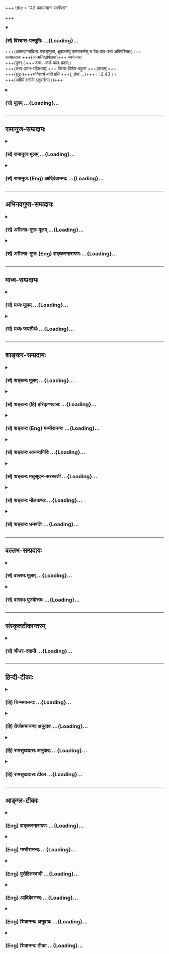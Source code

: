 +++
title = "43 कामात्मानः स्वर्गपरा"

+++
<div class="js_include" newlevelforh1="3" title="(सं) विश्वास-प्रस्तुतिः" unfilled url="/purANam/mahAbhAratam/06-bhIShma-parva/02-bhagavad-gItA-parva/saMskRtam/vishvAsa-prastutiH/02_sAnkhya-yogaH_sarva-/43_kAmAtmAnaH_svarga.md">
<details open><summary><h3>(सं) विश्वास-प्रस्तुतिः ...{Loading}...</h3></summary>

+++(आत्मज्ञानादिभ्यः पराङ्मुखा, क्षुद्रफलेषु काम्यकर्मसु च वेद-वाद-रता अविपश्चितः)+++  
कामात्मानः +++(आत्मनिष्ठोपेक्षया)+++ स्वर्ग-परा  
+++(पुनर्-)+++जन्म--कर्म-फल-प्रदाम्।  
+++(तत्त्व-ज्ञान-रहिततया)+++ क्रिया-विशेष-बहुलां +++(वाचम्)+++  
+++(क्षुद्र-)+++भोगैश्वर्य-गतिं प्रति +++(, तेषां …)+++।।2.43।।  
+++(अग्रिमे श्लोके ऽनुवर्तनम्।)+++
</details>
</div>
<div class="js_include collapsed" newlevelforh1="3" title="(सं) मूलम्" unfilled url="/purANam/mahAbhAratam/06-bhIShma-parva/02-bhagavad-gItA-parva/saMskRtam/mUlam/02_sAnkhya-yogaH_sarva-/43_kAmAtmAnaH_svarga.md">
<details><summary><h3>(सं) मूलम् ...{Loading}...</h3></summary>

कामात्मानः स्वर्गपरा जन्मकर्मफलप्रदाम्।  
क्रियाविशेषबहुलां भोगैश्वर्यगतिं प्रति।।2.43।।
</details>
</div>


_________________
## रामानुज-सम्प्रदायः
<div class="js_include collapsed" newlevelforh1="3" title="(सं) रामानुजः मूलम्" unfilled url="/purANam/mahAbhAratam/06-bhIShma-parva/02-bhagavad-gItA-parva/saMskRtam/rAmAnujaH/mUlam/02_sAnkhya-yogaH_sarva-/43_kAmAtmAnaH_svarga.md">
<details><summary><h3>(सं) रामानुजः मूलम् ...{Loading}...</h3></summary>

।।2.43।।अथ काम्यकर्माधिकृतान् निन्दति।

**याम् इमां पुष्पितां** पुष्प-मात्र-फलाम्, आपात-रमणीयां, **वाचम् अविपश्चितः** अल्पज्ञा भोगैश्वर्य-गतिं प्रति वर्तमानां प्रवदन्ति **वेद-वाद-रताः** वेदेषु ये स्वर्गादि-फल-वादाः तेषु सक्ताः **न अन्यद् अस्ति इति वादिनः** तत्सङ्गातिरेकेण स्वर्गादेः अधिकं फलं न अन्यद् अस्ति इति वदन्तः। **कामात्मानः** काम-प्रवण-मनसः **स्वर्ग-पराः** स्वर्ग-परायणाः स्वर्गादि-फलावसाने पुनर्-**जन्म-कर्माख्य**-फलप्रदां
**क्रिया-विशेष-बहुलां** तत्त्व-ज्ञान-रहिततया क्रिया-विशेष-प्रचुरां तेषां **भोगैश्वर्य-गतिं प्रति** वर्तमानां याम् इमां वाचं ये प्रवदन्ति इति सम्बन्धः।  

</details>
</div>
<div class="js_include collapsed" newlevelforh1="3" title="(सं) रामानुजः (Eng) आदिदेवानन्दः" unfilled url="/purANam/mahAbhAratam/06-bhIShma-parva/02-bhagavad-gItA-parva/saMskRtam/rAmAnujaH/english/AdidevAnandaH/02_sAnkhya-yogaH_sarva-/43_kAmAtmAnaH_svarga.md">
<details><summary><h3>(सं) रामानुजः (Eng) आदिदेवानन्दः ...{Loading}...</h3></summary>

2.42 - 2.44 The ignorant, whose knowledge is little, and who have as
their sole aim the attainment of enjoyment and power, speak the flowery
language i.e., having its flowers (show) only as fruits, which look
apparently beautiful at first sight. They rejoice in the letter of the
Vedas i.e., they are attached to heaven and such other results (promised
in the Karma-kanda of the Vedas). They say that there is nothing else,
owing to their intense attachment to these results. They say that there
is no fruit superior to heaven etc. They are full of worldly desires and
their minds are highly attached to secular desires. They hanker for
heaven, i.e. think of the enjoyment of the felicities of heaven, after
which one can again have rirth which offers again the opportunity to
perform varied rites devoid of true knowledge and leads towards the
attainment of enjoyments and power once again. With regard to those who
cling to pleasure and power and whose understanding is contaminated by
that flowery speech relating to pleasure and lordly powers, the
aforesaid mental disposition characterised by resolution, will not arise
in their Samadhi. Samadhi here means the mind. The knowledge of the self
will not arise in such minds. In the minds of these persons, there
cannot arise the mental disposition that looks on all Vedic rituals as
means for liberation based on the determined conviction about the real
form of the self. Hence, in an aspirant for liberation, there should be
no attachment to rituals out of the conviction that they are meant for
the acisition of objects of desire only. It may be estioned why the
Vedas, which have more of love for Jivas than thousands of parents, and
which are endeavouring to save the Jivas, should prescribe in this way
rites whose fruits are infinitesimal and which produce only new births.
It can also be asked if it is proper to abandon what is given in the
Vedas. Sri Krsna replies to these estions.

</details>
</div>


_________________
## अभिनवगुप्त-सम्प्रदायः
<div class="js_include collapsed" newlevelforh1="3" title="(सं) अभिनव-गुप्तः मूलम्" unfilled url="/purANam/mahAbhAratam/06-bhIShma-parva/02-bhagavad-gItA-parva/saMskRtam/abhinava-guptaH/mUlam/02_sAnkhya-yogaH_sarva-/43_kAmAtmAnaH_svarga.md">
<details><summary><h3>(सं) अभिनव-गुप्तः मूलम् ...{Loading}...</h3></summary>

2.44 इत्यत्र दृश्यताम्।

</details>
</div>
<div class="js_include collapsed" newlevelforh1="3" title="(सं) अभिनव-गुप्तः (Eng) शङ्करनारायणः" unfilled url="/purANam/mahAbhAratam/06-bhIShma-parva/02-bhagavad-gItA-parva/saMskRtam/abhinava-guptaH/english/shankaranArAyaNaH/02_sAnkhya-yogaH_sarva-/43_kAmAtmAnaH_svarga.md">
<details><summary><h3>(सं) अभिनव-गुप्तः (Eng) शङ्करनारायणः ...{Loading}...</h3></summary>

2.43 See Comment under 2.44

</details>
</div>


_________________
## माध्व-सम्प्रदायः
<div class="js_include collapsed" newlevelforh1="3" title="(सं) मध्वः मूलम्" unfilled url="/purANam/mahAbhAratam/06-bhIShma-parva/02-bhagavad-gItA-parva/saMskRtam/madhvaH/mUlam/02_sAnkhya-yogaH_sarva-/43_kAmAtmAnaH_svarga.md">
<details><summary><h3>(सं) मध्वः मूलम् ...{Loading}...</h3></summary>

।।2.43।। भोगैश्वर्यमतिं तत्प्राप्तिं प्रति। तत्प्राप्तिफला एव वेदा इति
वदन्तीत्यर्थः।  

</details>
</div>
<div class="js_include collapsed" newlevelforh1="3" title="(सं) मध्वः जयतीर्थः" unfilled url="/purANam/mahAbhAratam/06-bhIShma-parva/02-bhagavad-gItA-parva/saMskRtam/madhvaH/jayatIrthaH/02_sAnkhya-yogaH_sarva-/43_kAmAtmAnaH_svarga.md">
<details><summary><h3>(सं) मध्वः जयतीर्थः ...{Loading}...</h3></summary>

।।2.43।। गतिशब्दस्यावगतिरप्यर्थः प्रतीयेतेत्यत आह **भोगे**ति।
अन्यथाऽसदनुवादप्रसङ्गादिति भावः। एषाऽपि कथं निन्दा इत्यत आह
**तत्प्राप्ती**ति। मोक्षं वेदफलं न मन्यत इत्यर्थः।  

</details>
</div>


_________________
## शाङ्कर-सम्प्रदायः
<div class="js_include collapsed" newlevelforh1="3" title="(सं) शङ्करः मूलम्" unfilled url="/purANam/mahAbhAratam/06-bhIShma-parva/02-bhagavad-gItA-parva/saMskRtam/shankaraH/mUlam/02_sAnkhya-yogaH_sarva-/43_kAmAtmAnaH_svarga.md">
<details><summary><h3>(सं) शङ्करः मूलम् ...{Loading}...</h3></summary>

।।2.43।।  
  
**कामात्मानः** काम-स्वभावाः, काम-परा इत्यर्थः। **स्वर्गपराः** स्वर्गः परः पुरुषार्थः येषां ते स्वर्गपराः स्वर्गप्रधानाः+++(5)+++।

**जन्म-कर्म-फल-प्रदाम्**। कर्मणः फलं कर्मफलं, जन्मैव कर्म-फलं जन्म-कर्म-फलं, तत् प्रददातीति जन्म-कर्म-फल-प्रदा, तां वाचम्। प्रवदन्ति इत्यनुषज्यते।

**क्रिया-विशेष-बहुलां** क्रियाणां विशेषाः क्रिया-विशेषाः, ते बहुला यस्यां वाचि तां, स्वर्ग-पशु-पुत्राद्य्-अर्थाः यया वाचा बाहुल्येन प्रकाश्यन्ते।

**भोगैश्वर्य-गतिं प्रति** भोगश्च ऐश्वर्यं च भोगैश्वर्ये, तयोर् **गतिः** प्राप्तिः भोगैश्वर्यगतिः, तां प्रति साधन-भूताः ये क्रिया-विशेषाः तद्-बहुलां तां वाचं प्रवदन्तः मूढाः, संसारे परिवर्तन्ते इत्यभिप्रायः।।  

तेषां च …  
  

</details>
</div>
<div class="js_include collapsed" newlevelforh1="3" title="(सं) शङ्करः (हि) हरिकृष्णदासः" unfilled url="/purANam/mahAbhAratam/06-bhIShma-parva/02-bhagavad-gItA-parva/saMskRtam/shankaraH/hindI/harikRShNadAsaH/02_sAnkhya-yogaH_sarva-/43_kAmAtmAnaH_svarga.md">
<details><summary><h3>(सं) शङ्करः (हि) हरिकृष्णदासः ...{Loading}...</h3></summary>

।।2.43।। तथा वे  
  
कामात्माजिन्होंने भोगकामनाको ही अपना स्वभाव बना लिया है ऐसे भोगपरायण और
स्वर्गको प्रधान माननेवाले यानी स्वर्ग ही जिनका परम पुरुषार्थ है ऐसे
पुरुष जन्मरूप कर्मफलको देनेवाली ही बातें किया करते हैं। कर्मके फलका नाम
कर्मफल है जन्मरूप कर्मफल जन्मकर्मफल कहलाता है उसको देनेवाली वाणी
जन्मकर्मफलप्रदा कही जाती है। ऐसी वाणी कहा करते हैं।  
इस प्रकार भोग और ऐश्वर्यकी प्राप्तिके लिये जो क्रियाओंके भेद हैं वे जिस
वाणीमें बहुत हों अर्थात् स्वर्ग पशु पुत्र आदि अनेक पदार्थ जिस वाणीद्वारा
अधिकतासे बतलाये जाते हों ऐसी बहुतसे क्रियाभेदोंको बतलानेवाली वाणीको
बोलनेवाले वे मूढ़ बारंबार संसारचक्रमें भ्रमण करते हैं यह अभिप्राय है।  

</details>
</div>
<div class="js_include collapsed" newlevelforh1="3" title="(सं) शङ्करः (Eng) गम्भीरानन्दः" unfilled url="/purANam/mahAbhAratam/06-bhIShma-parva/02-bhagavad-gItA-parva/saMskRtam/shankaraH/english/gambhIrAnandaH/02_sAnkhya-yogaH_sarva-/43_kAmAtmAnaH_svarga.md">
<details><summary><h3>(सं) शङ्करः (Eng) गम्भीरानन्दः ...{Loading}...</h3></summary>

2.43 Partha, O son of Prtha; those devoid of one-pointed conviction, who
pravadanti, utter; imam, this; yam puspitam vacam, flowery talk, which
is going to be stated, which is beautiful like a tree in bloom, pleasant
to hear, and appears to be (meaningful) sentences \[Sentences that can
be called really meaningful are only those that reveal the self.-Tr.\];
who are they; they are avipascitah, people who are undiscerning, of poor
intellect, i.e. non-discriminating; veda-vada-ratah, who remain
engrossed in the utterances of the Vedas, in the Vedic sentences which
reveal many panegyrics, fruits of action and their means; and vadinah,
who declare, are apt tosay; iti, that; na anyat, nothing else \[God,
Liberation, etc.\]; asti, exists, apart from the rites and duties
conducive to such results as attainment of heaven etc. And they are
kamatmanah, have their minds full of desires, i.e. they are swayed by
desires, they are, by nature, full of desires; (and) svarga-parah, have
heaven as the goal. Those who accept heaven (svarga) as the supreme
(para) human goal, to whom heaven is the highest, are svarga-parah. They
utter that speech ( this is supplied to construct the sentence ) which
janma-karma-phala-pradam, promises birth as a result of rites and
duties. The result (phala) of rites and duties (karma) is karma-phala.
Birth (janma) itself is the karma-phala. That (speech) which promises
this is janma-karma-phala-prada. (This speech) is kriya-visesa-bahulam,
full of various special rites; bhoga-aisvarya-gatim-prati, for the
attainment of enjoyment and affluence. Special (visesa) rites (kriya)
are kriya-visesah. The speech that is full (bahula) of these, the speech
by which that is full (bahula) of these, the speech by which these, viz
objects such as heaven, animals and sons, are revealed plentifully, is
kriya-visesa-bahula. Bhoga, enjoyment, and aisvarya, affluence, are
bhoga-aisvarya. Their attainment (gatih) is bhoga-aisvarya-gatih. (They
utter a speech) that is full of the specialized rites, prati, meant for
that (attainment). The fools who utter that speech move in the cycle of
transmigration. This is the idea.

</details>
</div>
<div class="js_include collapsed" newlevelforh1="3" title="(सं) शङ्करः आनन्दगिरिः" unfilled url="/purANam/mahAbhAratam/06-bhIShma-parva/02-bhagavad-gItA-parva/saMskRtam/shankaraH/AnandagiriH/02_sAnkhya-yogaH_sarva-/43_kAmAtmAnaH_svarga.md">
<details><summary><h3>(सं) शङ्करः आनन्दगिरिः ...{Loading}...</h3></summary>

।।2.43।। प्रकृतान्प्रवक्तॄनविवेकिनो
व्यवसायात्मकबुद्धिभाक्त्वासंभवसिद्ध्यर्थं विधान्तरेण विशिनष्टि **ते**
**चेति।** तेषां संसारपरिवर्तनपरिदर्शनार्थं प्रस्तुतां वाचमेव विशिनष्टि
**जन्मेति।** ननु पुंसां कामस्वभावत्वमयुक्तं
चेतनस्येच्छावतस्तदात्मत्वानुपपत्तेरिति तत्राह **कामपरा इति।**
तत्परत्वं तत्तत्फलार्थित्वेन तत्तदुपायेषु कर्मस्वेव प्रवृत्ततया
कर्मसंन्यासपूर्वकाज्ज्ञानाद्बहिर्मुखत्वम्। ननु कर्मनिष्ठानामपि
परमपुरुषार्थापेक्षया मोक्षोपाये ज्ञाने भवत्याभिमुख्यमिति नेत्याह
**स्वर्गेति।** तत्परत्वं तस्मिन्नेवासक्ततया
तदतिरिक्तपुरुषार्थराहित्यनिश्चयवत्त्वम्। उच्चावचमध्यमदेहप्रभेदग्रहणं
जन्मवाचो यथोक्तफलप्रदत्वमप्रामाणिकमित्याशङ्क्यानुष्ठानद्वारा
तदुपपत्तिरित्याह **क्रियेति।** क्रियाणामनुष्ठानानां यागदानादीनां
विशेषा देशकालाधिकारिप्रयुक्ताः सप्ताहानेकाहलक्षणास्ते खल्वस्यां वाचि
प्राचुर्येण प्रतिभान्तीत्यर्थः। कथं यथोक्तायां वाचि क्रियाविशेषाणां
बाहुल्येनावस्थानमित्याशङ्क्य प्रकाश्यत्वेनेत्येतद्विशदयति
**स्वर्गेति।** तथापि तेषां मोक्षोपायत्वोपपत्तेस्तन्निष्ठानां
मोक्षाभिमुख्यं भविष्यति नेत्याह **भोगेति।** यथोक्तां वाचमभिवदतां
पर्यवसानं दर्शयति **तद्बहुलामिति।  
**

</details>
</div>
<div class="js_include collapsed" newlevelforh1="3" title="(सं) शङ्करः मधुसूदन-सरस्वती" unfilled url="/purANam/mahAbhAratam/06-bhIShma-parva/02-bhagavad-gItA-parva/saMskRtam/shankaraH/madhusUdana-sarasvatI/02_sAnkhya-yogaH_sarva-/43_kAmAtmAnaH_svarga.md">
<details><summary><h3>(सं) शङ्करः मधुसूदन-सरस्वती ...{Loading}...</h3></summary>

।।2.42 2.44।। अव्यवसायिनामपि व्यवसायात्मिका बुद्धिः कुतो न भवति प्रमाणस्य
तुल्यत्वादित्याशङ्क्य  
  
प्रतिबन्धकसद्भावान्न भवतीत्याह त्रिभिः यामिमां वाचं प्रवदन्ति तया
वाचापहृतचेतसामविपश्चितां व्यवसायात्मिका बुद्धिर्न भवतीत्यन्वयः।
इमामध्ययनविध्युपात्तत्वेन प्रसिद्धां पुष्पितां
पुष्पितपलाशवदापातरमणीयां  
  
साध्यसाधनसंबन्धप्रतिभानान्निरतिशयफलाभावाच्च। कुतो
निरतिशयफलत्वाभावस्तत्राह जन्मकर्मफलप्रदां जन्म
चापूर्वशरीरेन्द्रियादिसंबन्धलक्षणं तदधीनं च कर्म
तत्तद्वर्णाश्रमाभिमाननिमित्तं तदधीनं च फलं पुत्रपशुस्वर्गादिलक्षणं  
  
विनश्वरं तानि प्रकर्षेण घटीयन्त्रवदविच्छेदेन ददातीति तथा ताम्। कुतएवमत
आह भोगैश्वर्यगतिं प्रति क्रियाविशेषबहुलां  
  
अमृतपानोर्वशीविहारपारिजातपरिमलादिनिबन्धनो यो भोगस्तत्कारणं च यदैश्वर्यं
देवादिस्वामित्वं तयोर्गतिं प्राप्तिं प्रति  
  
साधनभूता ये क्रियाविशेषा
अग्निहोत्रदर्शपूर्णमासज्योतिष्टोमादयस्तैर्बहुलां विस्तृताम्।
अतिबाहुल्येन  
  
भोगैश्वर्यसाधनक्रियाकलापप्रतिपादिकामिति यावत्। कर्मकाण्डस्य हि
ज्ञानकाण्डापेक्षया सर्वत्रातिविस्तृतत्वं प्रसिद्धम्। एतादृशीं
कर्मकाण्डलक्षणां वाचं प्रवदन्ति प्रकृष्टां
परमार्थस्वर्गादिफलामभ्युपगच्छन्ति। के। येऽविपश्चितो  
  
विचारजन्यतात्पर्यपरिज्ञानशून्याः। अतएव वेदवादरताः वेदे ये सन्ति वादा
अर्थवादाःअक्षय्यं ह वै चातुर्मास्ययाजिनः सुकृतं भवति इत्येवमादयस्तेष्वेव
रता वेदार्थसत्यत्वेनैवमेवैतदिति मिथ्याविश्वासेन संतुष्टाः। हे पार्थ अतएव
नान्यदस्तीतिवादिनः कर्मकाण्डापेक्षया नास्त्यन्यज्ज्ञानकाण्डं सर्वस्यापि
वेदस्य कार्यपरत्वात् कर्मफलापेक्षया च नास्त्यन्यन्निरतिशयं ज्ञानफलमिति
वदनशीलाः। महता प्रबन्धेन ज्ञानकाण्डविरुद्धार्थभाषिण इत्यर्थः। कुतो
मोक्षद्वेषिणस्ते। यतः कामात्मानः  
  
काम्यमानविषयशताकुलचित्तत्वेन काममयाः। एवंसति मोक्षमपि कुतो न कामयन्ते।
यतः स्वर्गपराः स्वर्ग एवोर्वश्याद्युपेतत्वेन पर उत्कृष्टो येषां ते तथा।
स्वर्गातिरिक्तः पुरुषार्थो नास्तीति भ्राम्यन्तो
विवेकवैराग्याभावान्मोक्षकथामपि सोढुमक्षमा इति यावत्। तेषां च
पूर्वोक्तभोगैश्वर्ययोः प्रसक्तानां क्षयित्वादिदोषादर्शनेन
निविष्टान्तःकरणानां तया क्रियाविशेषबहुलया वाचापहृतमाच्छादितं चेतो
विवेकज्ञानं येषां तथाभूतानामर्थवादाः स्तुत्यर्थास्तात्पर्यविषये
प्रमाणान्तराबाधिते वेदस्य प्रामाण्यमिति सुप्रसिद्धमपि ज्ञातुमशक्तानां
समाधावन्तःकरणे व्यवसायात्मिका बुद्धिर्न विधीयते। न भवतीत्यर्थः।
समाधिविषया व्यवसायात्मिका बुद्धिस्तेषां न भवतीति वा। अधिकरणे विषये वा
सप्तम्यास्तुल्यत्वात्। विधीयत इति कर्मकर्तरि लकारः।
समाधीयतेऽस्मिन्सर्वमिति व्युत्पत्त्या समाधिरन्तःकरणं वा परमात्मा वेति
नाप्रसिद्धार्थकल्पनम्। अहं ब्रह्मेत्यवस्थानं समाधिस्तन्निमित्तं
व्यवसायात्मिका बुद्धिर्नोत्पद्यत इति व्याख्याने तु रूढिरेवादृता।
अयंभावःयद्यति काम्यान्यग्निहोत्रादीनि शुद्ध्यर्थेभ्यो न विशिष्यन्ते
तथापि  
  
फलाभिसंधिदोषान्नाशयशुद्धिं संपादयन्ति। भोगानुगुणा तु शुद्धिर्न
ज्ञानोपयोगिनी। एतदेव दर्शयितुं भोगैश्वर्यप्रसक्तानामिति  
  
पुनरुपात्तम्। फलाभिसन्धिभन्तरेण तु कृतानि कर्माणि ज्ञानोपयोगिनीं
शुद्धिमादधतीति सिद्धं विपश्चिदविपश्चितोः  
  
फलवैलक्षण्यम्। विस्तरेण चैतदग्रे प्रतिपादयिष्यते।  

</details>
</div>
<div class="js_include collapsed" newlevelforh1="3" title="(सं) शङ्करः नीलकण्ठः" unfilled url="/purANam/mahAbhAratam/06-bhIShma-parva/02-bhagavad-gItA-parva/saMskRtam/shankaraH/nIlakaNThaH/02_sAnkhya-yogaH_sarva-/43_kAmAtmAnaH_svarga.md">
<details><summary><h3>(सं) शङ्करः नीलकण्ठः ...{Loading}...</h3></summary>

।।2.43।। तथा भोगश्च ऐश्वर्यं च तयोर्गतिः प्राप्तिस्तां प्रति
तदर्थमित्यर्थः। कामात्मानः कामग्रस्तचित्ताः। अतएव स्वर्गपराः। कीदृशीं
भोगैश्वर्यगतिम्। जन्मकर्मफलप्रदाम्। प्राप्तभोगैश्वर्यो हि
पुरुषस्तद्वासनावासितः पुनर्भोगैश्वर्यप्राप्तये जन्म लभते तदर्थं कर्माणि
च कुरुते फलं च ततो भोगादिकं प्राप्नोतीति चक्रमनिशमावर्तते। तेन
निष्ठातश्च्युतो भवतीत्यर्थः। किञ्च क्रियाविशेषेण बहुलां यथा यथा
वित्तव्ययायासाद्याधिक्यं तथा तथा भोगैश्वर्यप्राप्तेरप्याधिक्यमित्यर्थः।
एतेनात्यन्तायाससाध्येष्वपि कर्मसु फललोभात्सज्जन्त इत्युक्तम्। भाष्ये
भोगैश्वर्यगतिं प्रति साधनभूताः ये क्रियाविशेषा अग्निहोत्रादयः तद्बहुलां
जन्मरूपं यत् कर्मफलं तत्प्रदां च वाचमेवेति व्याख्यातम्।  

</details>
</div>
<div class="js_include collapsed" newlevelforh1="3" title="(सं) शङ्करः धनपतिः" unfilled url="/purANam/mahAbhAratam/06-bhIShma-parva/02-bhagavad-gItA-parva/saMskRtam/shankaraH/dhanapatiH/02_sAnkhya-yogaH_sarva-/43_kAmAtmAnaH_svarga.md">
<details><summary><h3>(सं) शङ्करः धनपतिः ...{Loading}...</h3></summary>

।।2.43।। यतः कामे आत्मान्तःकरणं येषाम् अतएव स्वर्गएव परः पुरुषार्थो येषां
ते कर्मणः फलं जन्मैव कर्मफलं प्रददातीति तथा तां वेदवाचा कर्मणि
प्रवृत्तिः कर्मणा जन्मलाभः नतु वेदवाचः स्वतन्त्रं
जन्मादिप्रदातृत्वमस्तीत्यभिप्रेत्याचार्यैर्जन्म च तत्र कर्मं च तत्फलं च
प्रददातीति न व्याख्यातम्। यतो भोगश्चैश्वर्यं च तयोर्गतिं प्राप्तिं प्रति
क्रियाणां विशेषा बहुला यस्यां तां वाचं प्रवदन्तीत्यनुषङ्गः।  

</details>
</div>


_________________
## वल्लभ-सम्प्रदायः
<div class="js_include collapsed" newlevelforh1="3" title="(सं) वल्लभः मूलम्" unfilled url="/purANam/mahAbhAratam/06-bhIShma-parva/02-bhagavad-gItA-parva/saMskRtam/vallabhaH/mUlam/02_sAnkhya-yogaH_sarva-/43_kAmAtmAnaH_svarga.md">
<details><summary><h3>(सं) वल्लभः मूलम् ...{Loading}...</h3></summary>

।।2.43।। किम्भूतास्तेऽविपश्चितः वेदवादतात्पर्यानभिज्ञाः। भोगैश्वर्यगतिं
प्रति कामात्मानः कामयते आत्मा येषाम्। तथा स्वर्गलोक एव परः प्राप्यं फलं
येषाम्। किम्भूतां वाचम् जन्मकर्मफलप्रदाम्। गतिविशेषणं वा।
क्रियाविशेषबहुलां वाचं जन्मकर्मफलप्रदां वा प्रवदन्तीत्यन्वयः।  

</details>
</div>
<div class="js_include collapsed" newlevelforh1="3" title="(सं) वल्लभः पुरुषोत्तमः" unfilled url="/purANam/mahAbhAratam/06-bhIShma-parva/02-bhagavad-gItA-parva/saMskRtam/vallabhaH/puruShottamaH/02_sAnkhya-yogaH_sarva-/43_kAmAtmAnaH_svarga.md">
<details><summary><h3>(सं) वल्लभः पुरुषोत्तमः ...{Loading}...</h3></summary>

  
  
।।2.43।। ननु तेषां तथाकथनं किं प्रयोजनकं इत्याकाङ्क्षायामाह कामात्मान इति
कामनाव्याप्तरूपाः। ननु कथं कामनायां तुच्छफले प्रवर्त्तन्त इत्याशङ्क्याह
स्वर्गपरा इति। स्वर्ग एव परो मोक्षरूपं येषां तेषाम्। स्वर्गस्य
तथाज्ञानार्थं पूर्ववाचं विशिनष्टि जन्मकर्मफलप्रदाम्। जन्म उत्तमयोनौ
तत्रोत्तमं कर्म तथोत्तमफलं च तानि प्रकर्षेण ददाति तां तथा भोगैश्वर्यगतिं
भोगैश्वर्यप्राप्तिं प्रति क्रियाविशेषा बहुला यस्यां तां तथा फलरूपां
वदन्ति।  
  
  
  

</details>
</div>


_________________
## संस्कृतटीकान्तरम्
<div class="js_include collapsed" newlevelforh1="3" title="(सं) श्रीधर-स्वामी" unfilled url="/purANam/mahAbhAratam/06-bhIShma-parva/02-bhagavad-gItA-parva/saMskRtam/shrIdhara-svAmI/02_sAnkhya-yogaH_sarva-/43_kAmAtmAnaH_svarga.md">
<details><summary><h3>(सं) श्रीधर-स्वामी ...{Loading}...</h3></summary>

।।2.43।। अतएव **कामात्मान इति।** कामात्मानः कामाकुलचित्ताः। अतः स्वर्ग
एव परः पुरुषार्थो येषां ते। जन्म च तत्र कर्माणि च तत्फलानि च प्रददातीति
तथा ताम्। भोगैश्वर्ययोर्गतिं प्राप्तिं प्रति साधनभूता ये
क्रियाविशेषास्ते बहुला यस्यां तां प्रवदन्तीत्यनुषङ्गः।  

</details>
</div>


_________________
## हिन्दी-टीकाः
<div class="js_include collapsed" newlevelforh1="3" title="(हि) चिन्मयानन्दः" unfilled url="/purANam/mahAbhAratam/06-bhIShma-parva/02-bhagavad-gItA-parva/hindI/chinmayAnandaH/02_sAnkhya-yogaH_sarva-/43_kAmAtmAnaH_svarga.md">
<details><summary><h3>(हि) चिन्मयानन्दः ...{Loading}...</h3></summary>

।।2.43।। no commentary.  
उससे (वाणी से) जिनका चित्त हर लिया गया है ऐसे भोग और ऐश्वर्य में आसक्ति
रखने वाले पुरुषों के अन्तकरण में निश्चयात्मक बुद्धि नहीं होती अर्थात् वे
ध्यान का अभ्यास करने योग्य नहीं  
  

</details>
</div>
<div class="js_include collapsed" newlevelforh1="3" title="(हि) तेजोमयानन्दः अनुवादः" unfilled url="/purANam/mahAbhAratam/06-bhIShma-parva/02-bhagavad-gItA-parva/hindI/tejomayAnandaH/anuvAdaH/02_sAnkhya-yogaH_sarva-/43_kAmAtmAnaH_svarga.md">
<details><summary><h3>(हि) तेजोमयानन्दः अनुवादः ...{Loading}...</h3></summary>

।।2.43।। कामनाओं से युक्त; स्वर्ग को ही श्रेष्ठ मानने वाले लोग भोग और
ऐश्वर्य को प्राप्त कराने वाली अनेक क्रियाओं को बताते हैं जो (वास्तव में)
जन्मरूप कर्मफल को देने वाली होती हैं।।  
  

</details>
</div>
<div class="js_include collapsed" newlevelforh1="3" title="(हि) रामसुखदासः अनुवादः" unfilled url="/purANam/mahAbhAratam/06-bhIShma-parva/02-bhagavad-gItA-parva/hindI/rAmasukhadAsaH/anuvAdaH/02_sAnkhya-yogaH_sarva-/43_kAmAtmAnaH_svarga.md">
<details><summary><h3>(हि) रामसुखदासः अनुवादः ...{Loading}...</h3></summary>

।।2.42 -- 2.43।। हे पृथानन्दन ! जो कामनाओंमें तन्मय हो रहे हैं, स्वर्गको
ही श्रेष्ठ माननेवाले हैं, वेदोंमें कहे हुए सकाम कर्मोंमें प्रीति
रखनेवाले हैं, भोगोंके सिवाय और कुछ है ही नहीं - ऐसा कहनेवाले हैं, वे
अविवेकी मनुष्य इस प्रकारकी जिस पुष्पित (दिखाऊ शोभायुक्त) वाणीको कहा करते
हैं, जो कि जन्मरूपी कर्मफलको देनेवाली है तथा भोग और ऐश्वर्यकी प्राप्तिके
लिये बहुतसी क्रियाओंका वर्णन करनेवाली है।

</details>
</div>
<div class="js_include collapsed" newlevelforh1="3" title="(हि) रामसुखदासः टीका" unfilled url="/purANam/mahAbhAratam/06-bhIShma-parva/02-bhagavad-gItA-parva/hindI/rAmasukhadAsaH/TIkA/02_sAnkhya-yogaH_sarva-/43_kAmAtmAnaH_svarga.md">
<details><summary><h3>(हि) रामसुखदासः टीका ...{Loading}...</h3></summary>

।।2.43।।***व्याख्या--*'कामात्मानः'--**वे कामनाओंमें इतने रचे-पचे रहते
हैं कि वे कामनारूप ही बन जाते हैं। उनको अपनेमें और कामनामें भिन्नता ही
नहीं दीखती। उनका तो यही भाव होता है कि कामनाके बिना आदमी जी नहीं सकता,
कामनाके बिना कोई भी काम नहीं हो सकता, कामनाके बिना आदमी पत्थरकी जड हो
जाता है, उसको चेतना भी नहीं रहती। ऐसे भाववाले पुरुष **'कामात्मानः'**
हैं।  
स्वयं तो नित्य-निरन्तर ज्यों-का-त्यों रहता है, उसमें कभी घट-बढ़ नहीं
होती, पर कामना आती-जाती रहती है और घटती-बढ़ती है। स्वयं परमात्माका अंश
है और कामना संसारके अंशको लेकर है। अतः स्वयं और कामना--ये दोनों सर्वथा
अलग-अलग हैं। परन्तु कामनामें रचे-पचे लोगोंको अपने स्वरूपका अलग भान ही
नहीं होता।  
**'स्वर्गपराः'--**स्वर्गमें बढ़िया-से-बढ़िया दिव्य भोग मिलते हैं,
इसलिये उनके लक्ष्यमें स्वर्ग ही सर्वश्रेष्ठ होता है और वे उसकी
प्राप्तिमें ही रात-दिन लगे रहते हैं।  
यहाँ **'स्वर्गपराः'** पदसे उन मनुष्योंकी बात कही गयी है, जो वेदोंमें,
शास्त्रोंमें वर्णित स्वर्गादि लोकोंमें आस्था रखनेवाले हैं।  
**'वेदवादरताः पार्थ नान्यदस्तीति वादिनः'--**वे वेदोंमें कहे हुए सकाम
कर्मोंमें प्रीति रखनेवाले हैं अर्थात् वेदोंका तात्पर्य वे केवल भोगोंमें
और स्वर्गकी प्राप्तिमें मानते हैं ,इसलिये वे**'वेदवादरताः'**हैं। उनकी
मान्यतामें यहाँके और स्वर्गके भोगोंके सिवाय और कुछ है ही नहीं अर्थात्
उनकी दृष्टिमें भोगोंके सिवाय परमात्मा, तत्त्वज्ञान, मुक्ति, भगवत्प्रेम
आदि कोई चीज है ही नहीं। अतः वे भोगोंमें ही रचे-पचे रहते हैं। भोग भोगना
उनका मुख्य लक्ष्य रहता है।  
**'यामिमां पुष्पितां वाचं प्रवदन्त्यविपश्चितः'--**जिनमें सत्-असत्,
नित्य-अनित्य, अविनाशी-विनाशीका विवेक नहीं है,ऐसे अविवेकी मनुष्य वेदोंकी
जिस वाणीमें संसार और भोगोंका वर्णन है, उस पुष्पित वाणीको कहा करते हैं।  
यहाँ **'पुष्पिताम्'**कहनेका तात्पर्य है कि भोग और ऐश्वर्यकी प्राप्तिका
वर्णन करनेवाली वाणी केवल फूल-पत्ती ही है, फल नहीं है। तृप्ति फलसे ही
होती है, फूल-पत्तीकी शोभासे नहीं। वह वाणी स्थायी फल देनेवाली नहीं है। उस
वाणीका जो फल--स्वर्गादिका भोग है, वह केवल देखनेमें ही सुन्दर दीखता है,
उसमें स्थायीपना नहीं है।

</details>
</div>


_________________
## आङ्ग्ल-टीकाः
<div class="js_include collapsed" newlevelforh1="3" title="(Eng) शङ्करनारायणः" unfilled url="/purANam/mahAbhAratam/06-bhIShma-parva/02-bhagavad-gItA-parva/english/shankaranArAyaNaH/02_sAnkhya-yogaH_sarva-/43_kAmAtmAnaH_svarga.md">
<details><summary><h3>(Eng) शङ्करनारायणः ...{Loading}...</h3></summary>

2.42. - 2.43. O son of Prtha ! Those, whose very nature is desire, whose
goal is heaven, who esteem only the Vedic declaration \[of fruits\], who
declare that there is nothing else, who proclaim this flowery speech
about the paths to the lordship of the objects of enjoyment-\[the
paths\] that are full of different actionsand who desire action alone as
a fruit of their birth-they are men without insight.

</details>
</div>
<div class="js_include collapsed" newlevelforh1="3" title="(Eng) गम्भीरानन्दः" unfilled url="/purANam/mahAbhAratam/06-bhIShma-parva/02-bhagavad-gItA-parva/english/gambhIrAnandaH/02_sAnkhya-yogaH_sarva-/43_kAmAtmAnaH_svarga.md">
<details><summary><h3>(Eng) गम्भीरानन्दः ...{Loading}...</h3></summary>

2.42-2.43 O son of Prtha, those undiscerning people who utter this
flowery talk which promises birth as a result of rites and duties, and
is full of various special rites meant for the attainment of enjoyment
and affluence , they remain engrossed in the utterances of the Vedas and
declare that nothing else exists; their minds are full of desires and
they have heaven as the goal.

</details>
</div>
<div class="js_include collapsed" newlevelforh1="3" title="(Eng) पुरोहितस्वामी" unfilled url="/purANam/mahAbhAratam/06-bhIShma-parva/02-bhagavad-gItA-parva/english/purohitasvAmI/02_sAnkhya-yogaH_sarva-/43_kAmAtmAnaH_svarga.md">
<details><summary><h3>(Eng) पुरोहितस्वामी ...{Loading}...</h3></summary>

2.43 Consulting only their own desires, they construct their own heaven,
devising arduous and complex rites to secure their own pleasure and
their own power; and the only result is rebirth.

</details>
</div>
<div class="js_include collapsed" newlevelforh1="3" title="(Eng) आदिदेवनन्दः" unfilled url="/purANam/mahAbhAratam/06-bhIShma-parva/02-bhagavad-gItA-parva/english/AdidevanandaH/02_sAnkhya-yogaH_sarva-/43_kAmAtmAnaH_svarga.md">
<details><summary><h3>(Eng) आदिदेवनन्दः ...{Loading}...</h3></summary>

2.42 - 2.44 O! Partha, the unwise, who rejoice in the letter of the
Vedas, say, 'There is nothing else.' They are full only of wordly
desires and they hanker for heaven. They speak flowery words which offer
rirth as the fruit of work. They look upon the Vedas as consisting
entirely of varied rites for the attainment of pleasure and power. Those
who cling so to pleasure and power are attracted by that speech
(offering heavenly rewards) and are unable to develop the resolute will
of a concentrated mind.

</details>
</div>
<div class="js_include collapsed" newlevelforh1="3" title="(Eng) शिवानन्दः अनुवादः" unfilled url="/purANam/mahAbhAratam/06-bhIShma-parva/02-bhagavad-gItA-parva/english/shivAnandaH/anuvAdaH/02_sAnkhya-yogaH_sarva-/43_kAmAtmAnaH_svarga.md">
<details><summary><h3>(Eng) शिवानन्दः अनुवादः ...{Loading}...</h3></summary>

2.43 Full of desires, having heaven as their goal, (they utter speech
which is directed to ends) leading to new births as the result of their
works, and prescribe various methods abounding in specific actions, for
the attainment of pleasure and power.

</details>
</div>
<div class="js_include collapsed" newlevelforh1="3" title="(Eng) शिवानन्दः टीका" unfilled url="/purANam/mahAbhAratam/06-bhIShma-parva/02-bhagavad-gItA-parva/english/shivAnandaH/TIkA/02_sAnkhya-yogaH_sarva-/43_kAmAtmAnaH_svarga.md">
<details><summary><h3>(Eng) शिवानन्दः टीका ...{Loading}...</h3></summary>

2.43 कामात्मानः full of desires; स्वर्गपराः with heaven as their highest
goal; जन्मकर्मफलप्रदाम् leading to (new) births as the result of their
works; क्रियाविशेषबहुलाम् exuberant with various specifi actions;
भोगैश्वर्यगतिम् प्रति for the attainment of pleasure and lordship.No
commentary.

</details>
</div>
